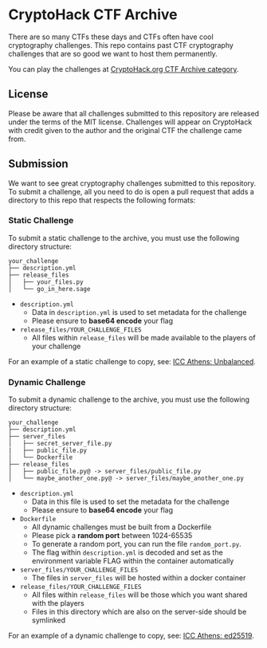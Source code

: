 # CryptoHack CTF Archive

There are so many CTFs these days and CTFs often have cool cryptography challenges. This repo contains past CTF cryptography challenges that are so good we want to host them permanently.

You can play the challenges at [CryptoHack.org CTF Archive category](https://cryptohack.org/challenges/ctf-archive/).

## License

Please be aware that all challenges submitted to this repository are released under the terms of the MIT license. Challenges will appear on CryptoHack with credit given to the author and the original CTF the challenge came from.

## Submission

We want to see great cryptography challenges submitted to this repository. To submit a challenge, all you need to do is open a pull request that adds a directory to this repo that respects the following formats:

### Static Challenge

To submit a static challenge to the archive, you must use the following directory structure:

```
your_challenge
├── description.yml
├── release_files
│   ├── your_files.py
│   └── go_in_here.sage
```

 - `description.yml`
   - Data in `description.yml` is used to set metadata for the challenge
   - Please ensure to **base64 encode** your flag
 - `release_files/YOUR_CHALLENGE_FILES`
   - All files within `release_files` will be made available to the players of your challenge

For an example of a static challenge to copy, see: [ICC Athens: Unbalanced](https://github.com/cryptohack/ctf-archive/tree/main/icc2022_unbalanced). 


### Dynamic Challenge

To submit a dynamic challenge to the archive, you must use the following directory structure:

```
your_challenge
├── description.yml
├── server_files
│   ├── secret_server_file.py
|   ├── public_file.py
│   └── Dockerfile
├── release_files
│   ├── public_file.py@ -> server_files/public_file.py
│   └── maybe_another_one.py@ -> server_files/maybe_another_one.py
```

 - `description.yml`
   - Data in this file is used to set the metadata for the challenge
   - Please ensure to **base64 encode** your flag
 - `Dockerfile`
   - All dynamic challenges must be built from a Dockerfile
   - Please pick a **random port** between 1024-65535
   - To generate a random port, you can run the file `random_port.py`. 
   - The flag within `description.yml` is decoded and set as the environment variable FLAG within the container automatically
 - `server_files/YOUR_CHALLENGE_FILES`
   - The files in `server_files` will be hosted within a docker container
 - `release_files/YOUR_CHALLENGE_FILES`
   - All files within `release_files` will be those which you want shared with the players
   - Files in this directory which are also on the server-side should be symlinked

For an example of a dynamic challenge to copy, see: [ICC Athens: ed25519](https://github.com/cryptohack/ctf-archive/tree/main/icc2022_ed25519-magic).
